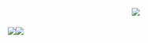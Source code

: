 <img align="right" src="https://api.visitorbadge.io/api/visitors?path=https%3A%2F%2Fgithub.com%2Farcangelofranco&label=--%20visitors&labelColor=%23697689&countColor=%23555555&style=flat-square&labelStyle=lower"/>

<h1 align="center">
  <img src="https://git.io/typing-svg"><img src="https://readme-typing-svg.demolab.com?font=Consolas&pause=1000&color=6B8095&center=true&vCenter=true&multiline=true&repeat=false&random=false&width=435&height=100&lines=Greetings!+;My+name+is+Arcangelo+Franco."/>
</h1>

<!--
**arcangelofranco/arcangelofranco** is a ✨ _special_ ✨ repository because its `README.md` (this file) appears on your GitHub profile.

Here are some ideas to get you started:

- 🔭 I’m currently working on ...
- 🌱 I’m currently learning ...
- 👯 I’m looking to collaborate on ...
- 🤔 I’m looking for help with ...
- 💬 Ask me about ...
- 📫 How to reach me: ...
- 😄 Pronouns: ...
- ⚡ Fun fact: ...
-->
